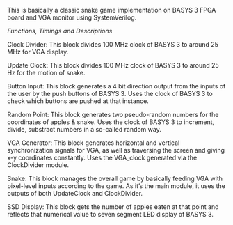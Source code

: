 This is basically a classic snake game implementation on BASYS 3 FPGA board and VGA monitor using SystemVerilog.

*Functions, Timings and Descriptions*

Clock Divider: This block divides 100 MHz clock of BASYS 3 to around 25 MHz for VGA display.

Update Clock: This block divides 100 MHz clock of BASYS 3 to around 25 Hz for the motion of
snake.

Button Input: This block generates a 4 bit direction output from the inputs of the user by the push
buttons of BASYS 3. Uses the clock of BASYS 3 to check which buttons are pushed at that
instance.

Random Point: This block generates two pseudo-random numbers for the coordinates of apples &
snake. Uses the clock of BASYS 3 to increment, divide, substract numbers in a so-called random
way.

VGA Generator: This block generates horizontal and vertical synchronization signals for VGA, as
well as traversing the screen and giving x-y coordinates constantly. Uses the VGA_clock generated
via the ClockDivider module.

Snake: This block manages the overall game by basically feeding VGA with pixel-level inputs
according to the game. As it’s the main module, it uses the outputs of both UpdateClock and
ClockDivider.

SSD Display: This block gets the number of apples eaten at that point and reflects that numerical
value to seven segment LED display of BASYS 3. 
